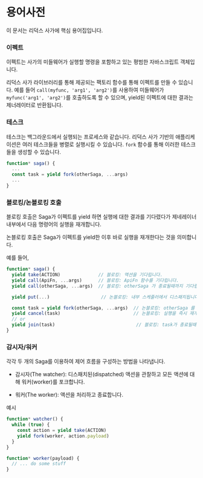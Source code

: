 # 용어사전

<!-- # Glossary -->

이 문서는 리덕스 사가에 핵심 용어집입니다.

<!-- This is a glossary of the core terms in Redux Saga. -->

### 이펙트

<!-- ### Effect -->

이펙트는 사가의 미들웨어가 실행할 명령을 포함하고 있는 평범한 자바스크립트 객체입니다.

<!-- An effect is a plain JavaScript Object containing some instructions to be executed by the saga middleware. -->

리덕스 사가 라이브러리를 통해 제공되는 팩토리 함수를 통해 이펙트를 만들 수 있습니다. 예를 들어 `call(myfunc, 'arg1', 'arg2')`를 사용하여 미들웨어가 `myfunc('arg1', 'arg2')`를 호출하도록 할 수 있으며, yield된 이펙트에 대한 결과는 제너레이터로 반환됩니다.

<!-- You create effects using factory functions provided by the redux-saga library. For example you use `call(myfunc, 'arg1', 'arg2')` to instruct the middleware to invoke `myfunc('arg1', 'arg2')` and return the result back to the Generator that yielded the effect -->

### 테스크

<!-- ### Task -->

테스크는 백그라운드에서 실행되는 프로세스와 같습니다. 리덕스 사가 기반의 애플리케이션은 여러 테스크들을 병렬로 실행시킬 수 있습니다. `fork` 함수를 통해 이러한 테스크들을 생성할 수 있습니다.

<!-- A task is like a process running in background. In a redux-saga based application there can be multiple tasks running in parallel. You create tasks by using the `fork` function -->

```javascript
function* saga() {
  ...
  const task = yield fork(otherSaga, ...args)
  ...
}
```

### 블로킹/논블로킹 호출

<!-- ### Blocking/Non-blocking call -->

블로킹 호출은 Saga가 이펙트를 yield 하면 실행에 대한 결과를 기다렸다가 제네레이너 내부에서 다음 명령어의 실행을 재개합니다.

<!-- A Blocking call means that the Saga yielded an Effect and will wait for the outcome of its execution before resuming to the next instruction inside the yielding Generator. -->

논블로킹 호출은 Saga가 이펙트를 yield한 이후 바로 실행을 재개한다는 것을 의미합니다.

<!-- A Non-blocking call means that the Saga will resume immediately after yielding the Effect. -->

예를 들어,

<!-- For example -->

```javascript
function* saga() {
  yield take(ACTION)              // 블로킹: 액션을 기다립니다.
  yield call(ApiFn, ...args)      // 블로킹: ApiFn 함수를 기다립니다.
  yield call(otherSaga, ...args)  // 블로킹: otherSaga 가 종료될때까지 기다립니다.

  yield put(...)                   // 논블로킹: 내부 스케줄러에서 디스패치됩니다.

  const task = yield fork(otherSaga, ...args)  // 논블로킹: otherSaga 를 기다리지 않습니다.
  yield cancel(task)                           // 논블로킹: 실행을 즉시 재개합니다.
  // or
  yield join(task)                              // 블로킹: task가 종료될때까지 기다립니다.
}
```

### 감시자/워커

<!-- ### Watcher/Worker -->

각각 두 개의 Saga를 이용하여 제어 흐름을 구성하는 방법을 나타냅니다.

<!-- refers to a way of organizing the control flow using two separate Sagas -->

- 감시자(The watcher): 디스패치된(dispatched) 액션을 관찰하고 모든 액션에 대해 워커(worker)를 포크합니다.

<!-- - The watcher: will watch for dispatched actions and fork a worker on every action -->

- 워커(The worker): 액션을 처리하고 종료합니다.

<!-- - The worker: will handle the action and terminate -->

예시

<!-- example -->

```javascript
function* watcher() {
  while (true) {
    const action = yield take(ACTION)
    yield fork(worker, action.payload)
  }
}

function* worker(payload) {
  // ... do some stuff
}
```

